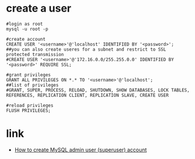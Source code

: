 # create a user

```
#login as root
mysql -u root -p

#create account
CREATE USER '<username>'@'localhost' IDENTIFIED BY '<password>';
##you can also create useres for a subnet and restrict to SSL protected transmission
#CREATE USER '<username>'@'172.16.0.0/255.255.0.0' IDENTIFIED BY '<password>' REQUIRE SSL;

#grant privileges
GRANT ALL PRIVILEGES ON *.* TO '<username>'@'localhost';
##list of privileges
#GRANT, SUPER, PROCESS, RELOAD, SHUTDOWN, SHOW DATABASES, LOCK TABLES, REFERENCES, REPLICATION CLIENT, REPLICATION SLAVE, CREATE USER

#reload privileges
FLUSH PRIVILEGES;
```

# link

* [How to create MySQL admin user (superuser) account](https://www.cyberciti.biz/faq/how-to-create-mysql-admin-user-superuser-account/)
